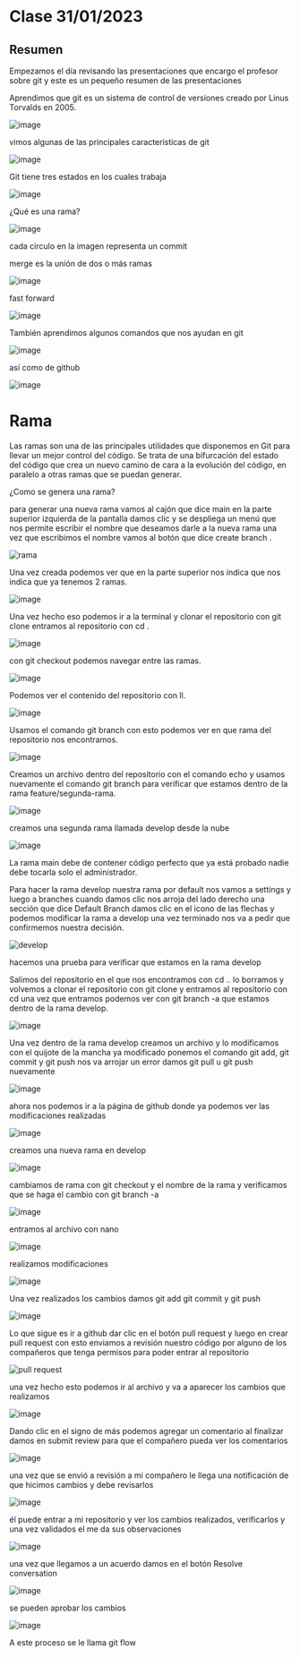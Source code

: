 # Clase 31/01/2023 #

## Resumen ##

Empezamos el día revisando las presentaciones que encargo el profesor sobre git y este es un pequeño resumen de las presentaciones

Aprendimos que git es un sistema de control de versiones creado por Linus Torvalds en 2005. 

![image](https://user-images.githubusercontent.com/123017277/215915786-7279299a-9154-44a7-adbf-73e68bd12902.png)

vimos algunas de las principales características de git

![image](https://user-images.githubusercontent.com/123017277/215919573-daf60718-3442-4a9d-81a6-cbd4d8b7e20f.png)

Git tiene tres estados en los cuales trabaja

![image](https://user-images.githubusercontent.com/123017277/215920713-959a6a41-8037-4513-862d-d7b51adea813.png)

¿Qué es una rama?

![image](https://user-images.githubusercontent.com/123017277/215921838-861fe215-9f42-4064-8060-d234611a9313.png)

cada circulo en la imagen representa un commit

merge es la unión de dos o más ramas

![image](https://user-images.githubusercontent.com/123017277/215922109-fad3f04a-183d-4552-b9fe-512383df9ea2.png)

fast forward

![image](https://user-images.githubusercontent.com/123017277/215922290-c7a1a351-dad1-42b7-87de-9a9861631942.png)

También aprendimos algunos comandos que nos ayudan en git 

![image](https://user-images.githubusercontent.com/123017277/215927953-8a6bcc34-9559-48d7-b978-66ec5d29a787.png)

así como de github

![image](https://user-images.githubusercontent.com/123017277/215931027-ab545f2a-84c6-4f59-9b45-1ee828a50da0.png)


# Rama #

Las ramas son una de las principales utilidades que disponemos en Git para llevar un mejor control del código. Se trata de una bifurcación del estado del código que crea un nuevo camino de cara a la evolución del código, en paralelo a otras ramas que se puedan generar.

¿Como se genera una rama?

para generar una nueva rama vamos al cajón que dice main en la parte superior izquierda de la pantalla damos clic y se despliega un menú que nos permite escribir el nombre que deseamos darle a la nueva rama una vez que escribimos el nombre vamos al botón que dice create branch <nombre de la rama>.

![rama](https://user-images.githubusercontent.com/123017277/215935119-1e6a4503-2396-4412-b953-661524e0858c.gif)
  
Una vez creada podemos ver que en la parte superior nos indica que nos indica que ya tenemos 2 ramas.

![image](https://user-images.githubusercontent.com/123017277/215938466-eae045db-7aba-45dc-b30c-cda3f6d6fb5a.png)

Una vez hecho eso podemos ir a la terminal y clonar el repositorio con git clone <y el link de github> entramos al repositorio con cd <nombre del repositorio>.
  
![image](https://user-images.githubusercontent.com/123017277/215941612-ee920b24-dde6-41c2-9f8d-e2287129ce5d.png)
  
con git checkout podemos navegar entre las ramas. 
  
![image](https://user-images.githubusercontent.com/123017277/215943004-173092e3-fd4f-4aee-9669-5f45380758f8.png)

Podemos ver el contenido del repositorio con ll.

![image](https://user-images.githubusercontent.com/123017277/215941817-d10e2feb-0c54-4027-9955-6b03a8a6b2ed.png)

Usamos el comando git branch con esto podemos ver en que rama del repositorio nos encontramos.
  
![image](https://user-images.githubusercontent.com/123017277/215941944-7a14123f-c1ae-442b-9ccf-40dde945cde9.png)

Creamos un archivo dentro del repositorio con el comando echo y usamos nuevamente el comando git branch para verificar que estamos dentro de la rama feature/segunda-rama.
  
![image](https://user-images.githubusercontent.com/123017277/215962234-b09006c6-79f3-4353-8fc4-ca81c9c4af33.png)

creamos una segunda rama llamada develop desde la nube

![image](https://user-images.githubusercontent.com/123017277/215963348-2b851905-3951-4499-95d9-25df41b02e3a.png)
 
La rama main debe de contener código perfecto que ya está probado nadie debe tocarla solo el administrador.
  
Para hacer la rama develop nuestra rama por default nos vamos a settings y luego a branches cuando damos clic nos arroja del lado derecho una sección que dice Default Branch damos clic en el icono de las flechas y podemos modificar la rama a develop una vez terminado nos va a pedir que confirmemos nuestra decisión.
  
![develop](https://user-images.githubusercontent.com/123017277/215965818-51c2920d-f972-46a8-874e-782017a7c8f1.gif)
  
hacemos una prueba para verificar que estamos en la rama develop
  
Salimos del repositorio en el que nos encontramos con cd .. lo borramos y volvemos a clonar el repositorio con git clone y entramos al repositorio con cd <temporal-borrar> una vez que entramos podemos ver con git branch -a que estamos dentro de la rama develop.
  
![image](https://user-images.githubusercontent.com/123017277/215970405-0815313d-875d-4118-a799-a1f6bfcc547e.png)

Una vez dentro de la rama develop creamos un archivo y lo modificamos con el quijote de la mancha ya modificado ponemos el comando git add, git commit y git push nos va arrojar un error damos git pull u git push nuevamente
  
![image](https://user-images.githubusercontent.com/123017277/215985526-587c70a9-1252-4858-b6c4-89772e7cf6af.png)
  
ahora nos podemos ir a la página de github donde ya podemos ver las modificaciones realizadas
  
![image](https://user-images.githubusercontent.com/123017277/215986231-c9b3e2f2-748b-4b40-af71-9e5c2988a9d1.png)
  
creamos una nueva rama en develop
  
![image](https://user-images.githubusercontent.com/123017277/215987829-bbdc4a5f-713c-446c-864b-2129676bd6cb.png)
  
cambiamos de rama con git checkout y el nombre de la rama y verificamos que se haga el cambio con git branch -a
  
  ![image](https://user-images.githubusercontent.com/123017277/215988800-c24b6bc9-e3cb-49ca-842f-23360ac59378.png)

entramos al archivo con nano
  
  ![image](https://user-images.githubusercontent.com/123017277/215989042-3a81ea45-5d98-4fec-89ae-d707d10562bc.png)
  
realizamos modificaciones
  
  ![image](https://user-images.githubusercontent.com/123017277/215989246-cc6a78ea-54cd-43dd-aea5-4b250238123a.png)
  
  Una vez realizados los cambios damos git add git commit y git push
  
![image](https://user-images.githubusercontent.com/123017277/215990799-2d96647e-01a2-421f-969f-89af2bb3e42b.png)
  
Lo que sigue es ir a github dar clic en el botón pull request y luego en crear pull request con esto enviamos a revisión nuestro código por alguno de los compañeros que tenga permisos para poder entrar al repositorio

![pull request](https://user-images.githubusercontent.com/123017277/215991852-922311d3-8bbc-4556-a66f-7ac2b974af1d.gif)

una vez hecho esto podemos ir al archivo y va a aparecer los cambios que realizamos 
  
  ![image](https://user-images.githubusercontent.com/123017277/215992790-8a32381c-73c1-4512-8538-f92da5653dd4.png)

Dando clic en el signo de más podemos agregar un comentario al finalizar damos en submit review para que el compañero pueda ver los comentarios

![image](https://user-images.githubusercontent.com/123017277/215993507-5cec6beb-cf68-4eb1-aa05-7071f64a7400.png)
  
una vez que se envió a revisión a mi compañero le llega una notificación de que hicimos cambios y debe revisarlos

![image](https://user-images.githubusercontent.com/123017277/215994235-74d19c1c-a51b-4012-a47e-9d8fff3d9944.png)
  
él puede entrar a mi repositorio y ver los cambios realizados, verificarlos y una vez validados el me da sus observaciones

![image](https://user-images.githubusercontent.com/123017277/215996469-abcb22ed-b5ee-4c48-b1e9-4f08844365f5.png)
  
una vez que llegamos a un acuerdo damos en el botón Resolve conversation
  
![image](https://user-images.githubusercontent.com/123017277/215996859-34f5fb2c-4455-4602-ac65-bbd4abc8d5b5.png)
  
se pueden aprobar los cambios
  
![image](https://user-images.githubusercontent.com/123017277/215997433-eb1613d9-598e-4a00-92ad-95b9e97a1912.png)
  
A este proceso se le llama git flow
